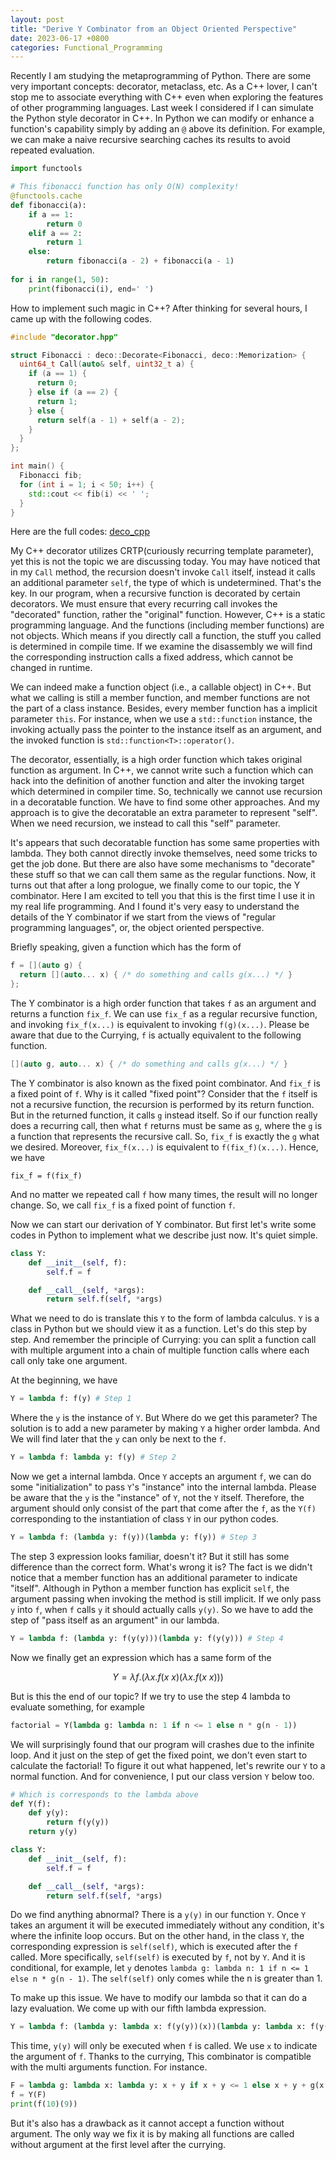 ```yaml
---
layout: post
title: "Derive Y Combinator from an Object Oriented Perspective"
date: 2023-06-17 +0800
categories: Functional_Programming
---
```


Recently I am studying the metaprogramming of Python. There are some very important concepts: decorator, metaclass, etc. As a C++ lover, I can't stop me to associate everything with C++ even when exploring the features of other programming languages. Last week I considered if I can simulate the Python style decorator in C++. In Python we can modify or enhance a function's capability simply by adding an `@` above its definition. For example, we can make a naive recursive searching caches its results to avoid repeated evaluation.

```python
import functools

# This fibonacci function has only O(N) complexity!
@functools.cache
def fibonacci(a):
    if a == 1:
        return 0
    elif a == 2:
        return 1
    else:
        return fibonacci(a - 2) + fibonacci(a - 1)
    
for i in range(1, 50):
    print(fibonacci(i), end=' ')
```

How to implement such magic in C++? After thinking for several hours, I came up with the following codes.

```c++
#include "decorator.hpp"

struct Fibonacci : deco::Decorate<Fibonacci, deco::Memorization> {
  uint64_t Call(auto& self, uint32_t a) {
    if (a == 1) {
      return 0;
    } else if (a == 2) {
      return 1;
    } else {
      return self(a - 1) + self(a - 2);
    }
  }
};

int main() {
  Fibonacci fib;
  for (int i = 1; i < 50; i++) {
    std::cout << fib(i) << ' ';
  }
}
```

Here are the full codes: [deco_cpp](https://github.com/coyorkdow/deco_cpp)

My C++ decorator utilizes CRTP(curiously recurring template parameter), yet this is not the topic we are discussing today. You may have noticed that in my `Call` method, the recursion doesn't invoke `Call` itself, instead it calls an additional parameter `self`, the type of which is undetermined. That's the key. In our program, when a recursive function is decorated by certain decorators. We must ensure that every recurring call invokes the "decorated" function, rather the "original" function. However, C++ is a static programming language. And the functions (including member functions) are not objects. Which means if you directly call a function, the stuff you called is determined in compile time. If we examine the disassembly we will find the corresponding instruction calls a fixed address, which cannot be changed in runtime.

We can indeed make a function object (i.e., a callable object) in C++. But what we calling is still a member function, and member functions are not the part of a class instance. Besides, every member function has a implicit parameter `this`. For instance, when we use a `std::function` instance, the invoking actually pass the pointer to the instance itself as an argument, and the invoked function is `std::function<T>::operator()`.

The decorator, essentially, is a high order function which takes original function as argument. In C++, we cannot write such a function which can hack into the definition of another function and alter the invoking target which determined in compiler time. So, technically we cannot use recursion in a decoratable function. We have to find some other approaches. And my approach is to give the decoratable an extra parameter to represent "self". When we need recursion, we instead to call this "self" parameter.

It's appears that such decoratable function has some same properties with lambda. They both cannot directly invoke themselves, need some tricks to get the job done. But there are also have some mechanisms to "decorate" these stuff so that we can call them same as the regular functions. Now, it turns out that after a long prologue, we finally come to our topic, the Y combinator. Here I am excited to tell you that this is the first time I use it in my real life programming. And I found it's very easy to understand the details of the Y combinator if we start from the views of "regular programming languages", or, the object oriented perspective.

Briefly speaking, given a function which has the form of

```c++
f = [](auto g) {
  return [](auto... x) { /* do something and calls g(x...) */ }
};
```

The Y combinator is a high order function that takes `f` as an argument and returns a function `fix_f`. We can use `fix_f` as a regular recursive function, and invoking `fix_f(x...)` is equivalent to invoking `f(g)(x...)`. Please be aware that due to the Currying, `f` is actually equivalent to the following function.

```c++
[](auto g, auto... x) { /* do something and calls g(x...) */ }
```

The Y combinator is also known as the fixed point combinator. And `fix_f` is a fixed point of `f`. Why is it called "fixed point"? Consider that the `f` itself is not a recursive function, the recursion is performed by its return function. But in the returned function, it calls `g` instead itself. So if our function really does a recurring call, then what `f` returns must be same as `g`, where the `g` is a function that represents the recursive call. So, `fix_f` is exactly the `g` what we desired. Moreover, `fix_f(x...)` is equivalent to `f(fix_f)(x...)`. Hence, we have
```
fix_f = f(fix_f)
```
And no matter we repeated call `f` how many times, the result will no longer change. So, we call `fix_f` is a fixed point of function `f`.

Now we can start our derivation of Y combinator. But first let's write some codes in Python to implement what we describe just now. It's quiet simple.

```python
class Y:
    def __init__(self, f):
        self.f = f

    def __call__(self, *args):
        return self.f(self, *args)
```

What we need to do is translate this `Y` to the form of lambda calculus. `Y` is a class in Python but we should view it as a function. Let's do this step by step. And remember the principle of Currying: you can split a function call with multiple argument into a chain of multiple function calls where each call only take one argument.

At the beginning, we have
```python
Y = lambda f: f(y) # Step 1
```
Where the `y` is the instance of `Y`. But Where do we get this parameter? The solution is to add a new parameter by making `Y` a higher order lambda. And We will find later that the `y` can only be next to the `f`.
```python
Y = lambda f: lambda y: f(y) # Step 2
```
Now we get a internal lambda. Once `Y` accepts an argument `f`, we can do some "initialization" to pass `Y`'s "instance" into the internal lambda. Please be aware that the `y` is the "instance" of `Y`, not the `Y` itself. Therefore, the argument should only consist of the part that come after the `f`, as the `Y(f)` corresponding to the instantiation of class `Y` in our python codes.
```python
Y = lambda f: (lambda y: f(y))(lambda y: f(y)) # Step 3
```
The step 3 expression looks familiar, doesn't it? But it still has some difference than the correct form. What's wrong it is? The fact is we didn't notice that a member function has an additional parameter to indicate "itself". Although in Python a member function has explicit `self`, the argument passing when invoking the method is still implicit. If we only pass `y` into `f`, when `f` calls `y` it should actually calls `y(y)`. So we have to add the step of "pass itself as an argument" in our lambda.
```python
Y = lambda f: (lambda y: f(y(y)))(lambda y: f(y(y))) # Step 4
```

Now we finally get an expression which has a same form of the

$$Y = \lambda f.(\lambda x.f(x\ x)(\lambda x.f(x\ x)))$$

But is this the end of our topic? If we try to use the step 4 lambda to evaluate something, for example
```python
factorial = Y(lambda g: lambda n: 1 if n <= 1 else n * g(n - 1))
```
We will surprisingly found that our program will crashes due to the infinite loop. And it just on the step of get the fixed point, we don't even start to calculate the factorial! To figure it out what happened, let's rewrite our `Y` to a normal function. And for convenience, I put our class version `Y` below too.

```python
# Which is corresponds to the lambda above
def Y(f):
    def y(y):
        return f(y(y))
    return y(y)

class Y:
    def __init__(self, f):
        self.f = f

    def __call__(self, *args):
        return self.f(self, *args)
```

Do we find anything abnormal? There is a `y(y)` in our function `Y`. Once `Y` takes an argument it will be executed immediately without any condition, it's where the infinite loop occurs. But on the other hand, in the class `Y`, the corresponding expression is `self(self)`, which is executed after the `f` called. More specifically, `self(self)` is executed by `f`, not by `Y`. And it is conditional, for example, let `y` denotes `lambda g: lambda n: 1 if n <= 1 else n * g(n - 1)`. The `self(self)` only comes while the n is greater than 1.

To make up this issue. We have to modify our lambda so that it can do a lazy evaluation. We come up with our fifth lambda expression.

```python
Y = lambda f: (lambda y: lambda x: f(y(y))(x))(lambda y: lambda x: f(y(y))(x))
```

This time, `y(y)` will only be executed when `f` is called. We use `x` to indicate the argument of `f`. Thanks to the currying, This combinator is compatible with the multi arguments function. For instance.
```python
F = lambda g: lambda x: lambda y: x + y if x + y <= 1 else x + y + g(x - 1)(y - 2)
f = Y(F)
print(f(10)(9))
```

But it's also has a drawback as it cannot accept a function without argument. The only way we fix it is by making all functions are called without argument at the first level after the currying.
